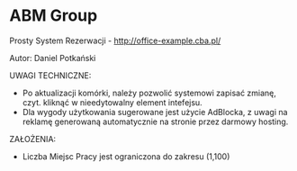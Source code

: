# ABM Group

Prosty System Rezerwacji - http://office-example.cba.pl/

Autor: Daniel Potkański

UWAGI TECHNICZNE:
- Po aktualizacji komórki, należy pozwolić systemowi zapisać zmianę, czyt. kliknąć w nieedytowalny element intefejsu.
- Dla wygody użytkowania sugerowane jest użycie AdBlocka, z uwagi na reklamę generowaną automatycznie na stronie przez darmowy hosting.

ZAŁOŻENIA:
- Liczba Miejsc Pracy jest ograniczona do zakresu (1,100)
